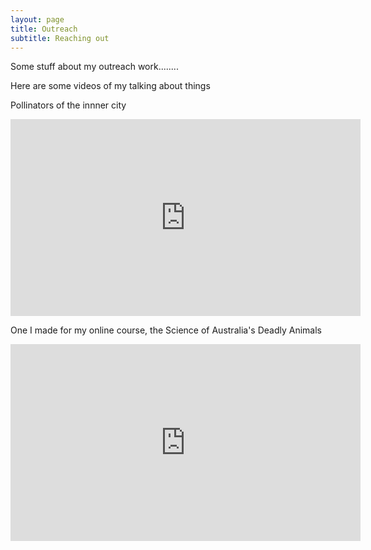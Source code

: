 ```yaml
---
layout: page
title: Outreach
subtitle: Reaching out
---
```


Some stuff about my outreach work........




Here are some videos of my talking about things

Pollinators of the innner city

<iframe width="560" height="315" src="https://www.youtube.com/embed/z9GzR02qrIk" title="YouTube video player" frameborder="0" allow="accelerometer; autoplay; clipboard-write; encrypted-media; gyroscope; picture-in-picture" allowfullscreen></iframe>


One I made for my online course, the Science of Australia's Deadly Animals
<iframe width="560" height="315" src="https://www.youtube.com/embed/nS4-2eSd_nM" title="YouTube video player" frameborder="0" allow="accelerometer; autoplay; clipboard-write; encrypted-media; gyroscope; picture-in-picture" allowfullscreen></iframe>
